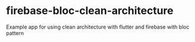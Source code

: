 # firebase-bloc-clean-architecture
 Example app for using clean architecture with flutter and firebase with bloc pattern
